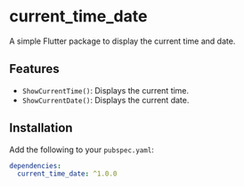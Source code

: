# current_time_date

A simple Flutter package to display the current time and date.

## Features
- `ShowCurrentTime()`: Displays the current time.
- `ShowCurrentDate()`: Displays the current date.

## Installation

Add the following to your `pubspec.yaml`:
```yaml
dependencies:
  current_time_date: ^1.0.0
